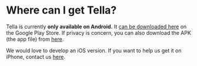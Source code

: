 # Where can I get Tella?

Tella is currently **only available on Android.** It [can be downloaded here](https://play.google.com/store/apps/details?id=org.hzontal.tella) on the Google Play Store. If privacy is concern, you can also download the APK (the app file) from [here](https://web.tresorit.com/l/qVStY#S67Ba-adBLc1y-iFpmWcCA).

We would love to develop an iOS version. If you want to help us get it on iPhone, contact us [here](https://hzontal.org).
